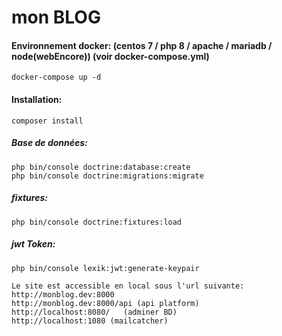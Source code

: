 # mon BLOG

#### Environnement docker: (centos 7 / php 8 / apache / mariadb / node(webEncore)) (voir docker-compose.yml)

```shell 
docker-compose up -d
```

#### Installation:

```shell 
composer install
```
##### Base de données:
```shell 
php bin/console doctrine:database:create 
php bin/console doctrine:migrations:migrate
```
##### fixtures:
```shell 
php bin/console doctrine:fixtures:load
```
##### jwt Token:
```shell 
php bin/console lexik:jwt:generate-keypair   
```

```shell 
Le site est accessible en local sous l'url suivante:
http://monblog.dev:8000            
http://monblog.dev:8000/api (api platform)    
http://localhost:8080/   (adminer BD)
http://localhost:1080 (mailcatcher)                                                                    
```

